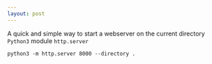 ```yaml
---
layout: post
---
```


A quick and simple way to start a webserver on the current directory `Python3` module `http.server`

`python3 -m http.server 8000 --directory .`
  